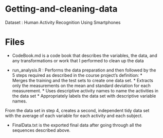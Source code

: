 # Getting-and-cleaning-data
Dataset : Human Activity Recognition Using Smartphones

# Files

* CodeBook.md is a code book that describes the variables, the data, and any transformations or work that I performed to clean up the data

* run_analysis.R : Performs the data preparation and then followed by the 5 steps required as described in the course project’s definition:
          * Merges the training and the test sets to create one data set.
          * Extracts only the measurements on the mean and standard deviation for each measurement.
          * Uses descriptive activity names to name the activities in the data set
          * Appropriately labels the data set with descriptive variable names.
          
From the data set in step 4, creates a second, independent tidy data set with the average of each variable for each activity and each subject.
* FinalData.txt is the exported final data after going through all the sequences described above.
